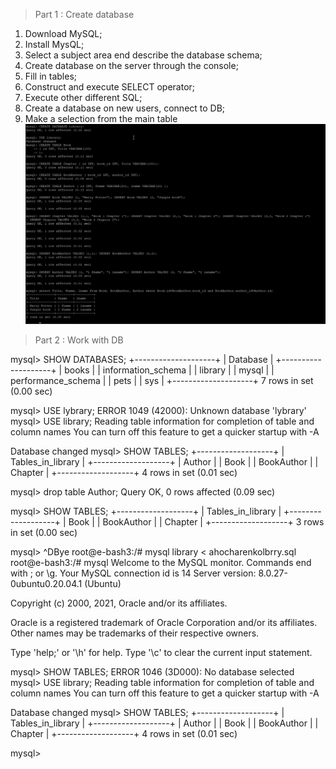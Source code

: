 > Part 1 : Create database
  
1. Download MySQL;
2. Install MysQL;
3. Select a subject area end describe the database schema;
4. Create database on the server through the console;
5. Fill in tables;
6. Construct and execute SELECT operator;
7. Execute other different SQL;
8. Create a database on new users, connect to DB;
9. Make a selection from the main table
![1](https://github.com/anastasiia-honcharenko/DevOps_online_Dnipro_2021Q4/blob/main/m4/DB%20Part%201.png)

> Part 2 : Work with DB
> 
  mysql> SHOW DATABASES;
+--------------------+
| Database           |
+--------------------+
| books              |
| information_schema |
| library            |
| mysql              |
| performance_schema |
| pets               |
| sys                |
+--------------------+
7 rows in set (0.00 sec)

mysql> USE lybrary;
ERROR 1049 (42000): Unknown database 'lybrary'
mysql> USE library;
Reading table information for completion of table and column names
You can turn off this feature to get a quicker startup with -A

Database changed
mysql> SHOW TABLES;
+-------------------+
| Tables_in_library |
+-------------------+
| Author            |
| Book              |
| BookAuthor        |
| Chapter           |
+-------------------+
4 rows in set (0.01 sec)

mysql> drop table Author;
Query OK, 0 rows affected (0.09 sec)

mysql> SHOW TABLES;
+-------------------+
| Tables_in_library |
+-------------------+
| Book              |
| BookAuthor        |
| Chapter           |
+-------------------+
3 rows in set (0.00 sec)

mysql> ^DBye
root@e-bash3:/# mysql library < ahocharenkolbrry.sql
root@e-bash3:/# mysql
Welcome to the MySQL monitor.  Commands end with ; or \g.
Your MySQL connection id is 14
Server version: 8.0.27-0ubuntu0.20.04.1 (Ubuntu)

Copyright (c) 2000, 2021, Oracle and/or its affiliates.

Oracle is a registered trademark of Oracle Corporation and/or its
affiliates. Other names may be trademarks of their respective
owners.

Type 'help;' or '\h' for help. Type '\c' to clear the current input statement.

mysql> SHOW TABLES;
ERROR 1046 (3D000): No database selected
mysql> USE library;
Reading table information for completion of table and column names
You can turn off this feature to get a quicker startup with -A

Database changed
mysql> SHOW TABLES;
+-------------------+
| Tables_in_library |
+-------------------+
| Author            |
| Book              |
| BookAuthor        |
| Chapter           |
+-------------------+
4 rows in set (0.01 sec)

mysql>
